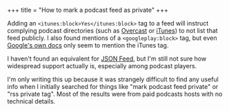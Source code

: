 +++
title = "How to mark a podcast feed as private"
+++

Adding an `<itunes:block>Yes</itunes:block>` tag to a feed will instruct complying podcast directories (such as [Overcast](https://marco.org/2018/03/13/overcast41) or [iTunes](https://help.apple.com/itc/podcasts_connect/#/itcb54353390)) to not list that feed publicly. I also found mentions of a `<googleplay:block>` tag, but even [Google's own docs](https://support.google.com/podcast-publishers/answer/9889544?hl=en) only seem to mention the iTunes tag.

I haven't found an equivalent for [JSON Feed](https://www.jsonfeed.org/), but I'm still not sure how widespread support actually is, especially among podcast players.

I'm only writing this up because it was strangely difficult to find any useful info when I initially searched for things like "mark podcast feed private" or "rss private tag". Most of the results were from paid podcasts hosts with no technical details.
